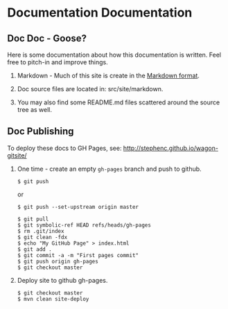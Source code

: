 Documentation Documentation
===========================

Doc Doc - Goose?
----------------

Here is some documentation about how this documentation is written. Feel free to pitch-in and improve things.

  1. Markdown - Much of this site is create in the [Markdown format](http://daringfireball.net/projects/markdown/syntax).

  2. Doc source files are located in: src/site/markdown.
  
  3. You may also find some README.md files scattered around the source tree as well.


Doc Publishing
--------------

To deploy these docs to GH Pages, see: http://stephenc.github.io/wagon-gitsite/

 1. One time - create an empty `gh-pages` branch and push to github.
    
        $ git push
    
    or

        $ git push --set-upstream origin master
        
        $ git pull
        $ git symbolic-ref HEAD refs/heads/gh-pages
        $ rm .git/index
        $ git clean -fdx
        $ echo "My GitHub Page" > index.html
        $ git add .
        $ git commit -a -m "First pages commit"
        $ git push origin gh-pages
        $ git checkout master
        
 2. Deploy site to github gh-pages.
  
        $ git checkout master
        $ mvn clean site-deploy

